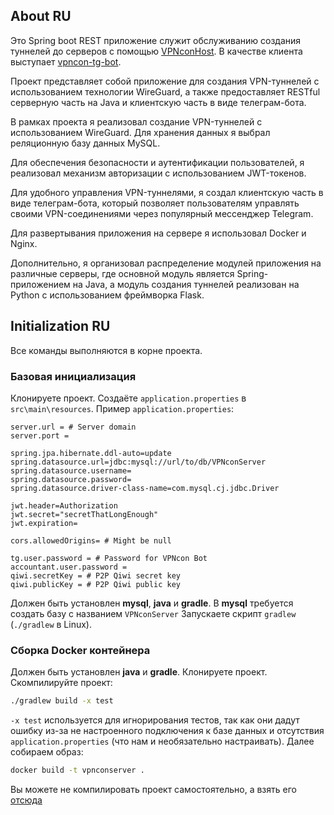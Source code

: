 ## About RU
Это Spring boot REST приложение служит обслуживанию создания туннелей до серверов с помощью [VPNconHost](https://github.com/BlTniki/vpnconhost). В качестве клиента выступает [vpncon-tg-bot](https://github.com/BlTniki/vpncon-tg-client/tree/main).

Проект представляет собой приложение для создания VPN-туннелей с использованием технологии WireGuard, а также предоставляет RESTful серверную часть на Java и клиентскую часть в виде телеграм-бота.

В рамках проекта я реализовал создание VPN-туннелей с использованием WireGuard. Для хранения данных я выбрал реляционную базу данных MySQL.

Для обеспечения безопасности и аутентификации пользователей, я реализовал механизм авторизации с использованием JWT-токенов.

Для удобного управления VPN-туннелями, я создал клиентскую часть в виде телеграм-бота, который позволяет пользователям управлять своими VPN-соединениями через популярный мессенджер Telegram.

Для развертывания приложения на сервере я использовал Docker и Nginx.

Дополнительно, я организовал распределение модулей приложения на различные серверы, где основной модуль является Spring-приложением на Java, а модуль создания туннелей реализован на Python с использованием фреймворка Flask.


## Initialization RU
Все команды выполняются в корне проекта.
### Базовая инициализация
Клонируете проект.
Создаёте `application.properties` в `src\main\resources`.
Пример `application.properties`:
```properties
server.url = # Server domain
server.port =  
  
spring.jpa.hibernate.ddl-auto=update  
spring.datasource.url=jdbc:mysql://url/to/db/VPNconServer
spring.datasource.username=
spring.datasource.password=  
spring.datasource.driver-class-name=com.mysql.cj.jdbc.Driver  
  
jwt.header=Authorization  
jwt.secret="secretThatLongEnough"  
jwt.expiration=

cors.allowedOrigins= # Might be null

tg.user.password = # Password for VPNcon Bot 
accountant.user.password =  
qiwi.secretKey = # P2P Qiwi secret key
qiwi.publicKey = # P2P Qiwi public key
```
Должен быть установлен __mysql__, __java__ и __gradle__.
В __mysql__ требуется создать базу с названием `VPNconServer`
Запускаете скрипт `gradlew` (`./gradlew` в Linux).

### Сборка Docker контейнера
Должен быть установлен __java__ и __gradle__.
Клонируете проект.
Скомпилируйте проект:
```bash
./gradlew build -x test
```
`-x test` используется для игнорирования тестов, так как они дадут ошибку из-за не настроенного подключения к базе данных и отсутствия `application.properties` (что нам и необязательно настраивать).
Далее собираем образ:
```bash
docker build -t vpnconserver .
```

Вы можете не компилировать проект самостоятельно, а взять его [отсюда](https://hub.docker.com/r/bitniki/vpnconserver)
